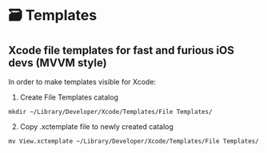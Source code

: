 # 🗃 Templates
## Xcode file templates for fast and furious iOS devs (MVVM style)

In order to make templates visible for Xcode: 

1. Create File Templates catalog

`mkdir ~/Library/Developer/Xcode/Templates/File Templates/`

2. Copy .xctemplate file to newly created catalog

`mv View.xctemplate ~/Library/Developer/Xcode/Templates/File Templates/`
